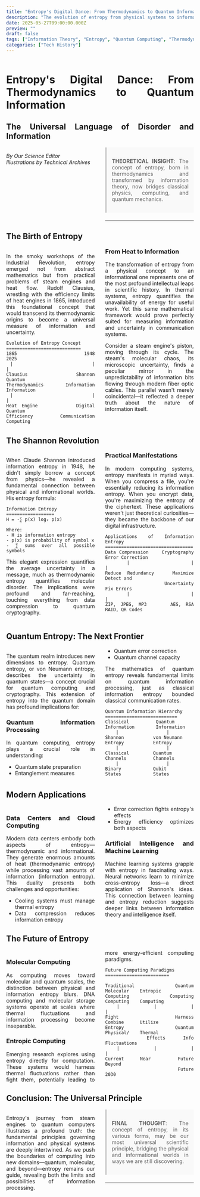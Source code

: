 ```yaml
---
title: "Entropy's Digital Dance: From Thermodynamics to Quantum Information"
description: "The evolution of entropy from physical systems to information theory and quantum computing"
date: 2025-05-27T09:00:00.000Z
preview: ""
draft: false
tags: ["Information Theory", "Entropy", "Quantum Computing", "Thermodynamics"]
categories: ["Tech History"]
---
```


<div class="two-column">

# Entropy's Digital Dance: From Thermodynamics to Quantum Information
## The Universal Language of Disorder and Information

*By Our Science Editor*  
*Illustrations by Technical Archives*

> **THEORETICAL INSIGHT**: The concept of entropy, born in thermodynamics and transformed by information theory, now bridges classical physics, computing, and quantum mechanics.

-------------------

## The Birth of Entropy

In the smoky workshops of the Industrial Revolution, entropy emerged not from abstract mathematics but from practical problems of steam engines and heat flow. Rudolf Clausius, wrestling with the efficiency limits of heat engines in 1865, introduced this foundational concept that would transcend its thermodynamic origins to become a universal measure of information and uncertainty.

```ascii
Evolution of Entropy Concept
============================
1865                 1948                 2025
 |                    |                    |
Clausius           Shannon              Quantum
Thermodynamics     Information          Information
 |                    |                    |
Heat Engine        Digital              Quantum
Efficiency         Communication        Computing
```

### From Heat to Information

The transformation of entropy from a physical concept to an informational one represents one of the most profound intellectual leaps in scientific history. In thermal systems, entropy quantifies the unavailability of energy for useful work. Yet this same mathematical framework would prove perfectly suited for measuring information and uncertainty in communication systems.

Consider a steam engine's piston, moving through its cycle. The steam's molecular chaos, its microscopic uncertainty, finds a peculiar mirror in the unpredictability of information bits flowing through modern fiber optic cables. This parallel wasn't merely coincidental—it reflected a deeper truth about the nature of information itself.

## The Shannon Revolution

When Claude Shannon introduced information entropy in 1948, he didn't simply borrow a concept from physics—he revealed a fundamental connection between physical and informational worlds. His entropy formula:

```ascii
Information Entropy
==================
H = -∑ p(x) log₂ p(x)

Where:
- H is information entropy
- p(x) is probability of symbol x
- ∑ sums over all possible symbols
```

This elegant expression quantifies the average uncertainty in a message, much as thermodynamic entropy quantifies molecular disorder. The implications were profound and far-reaching, touching everything from data compression to quantum cryptography.

### Practical Manifestations

In modern computing systems, entropy manifests in myriad ways. When you compress a file, you're essentially reducing its information entropy. When you encrypt data, you're maximizing the entropy of the ciphertext. These applications weren't just theoretical curiosities—they became the backbone of our digital infrastructure.

```ascii
Applications of Information Entropy
=================================
Data Compression    Cryptography    Error Correction
      |                 |                |
Reduce Redundancy   Maximize         Detect and
                   Uncertainty      Fix Errors
      |                 |                |
ZIP, JPEG, MP3     AES, RSA        RAID, QR Codes
```

## Quantum Entropy: The Next Frontier

The quantum realm introduces new dimensions to entropy. Quantum entropy, or von Neumann entropy, describes the uncertainty in quantum states—a concept crucial for quantum computing and cryptography. This extension of entropy into the quantum domain has profound implications for:

### Quantum Information Processing

In quantum computing, entropy plays a crucial role in understanding:
- Quantum state preparation
- Entanglement measures
- Quantum error correction
- Quantum channel capacity

The mathematics of quantum entropy reveals fundamental limits on quantum information processing, just as classical information entropy bounded classical communication rates.

```ascii
Quantum Information Hierarchy
===========================
Classical          Quantum
Information        Information
    |                  |
Shannon           von Neumann
Entropy           Entropy
    |                  |
Classical         Quantum
Channels          Channels
    |                  |
Binary            Qubit
States            States
```

## Modern Applications

### Data Centers and Cloud Computing

Modern data centers embody both aspects of entropy—thermodynamic and informational. They generate enormous amounts of heat (thermodynamic entropy) while processing vast amounts of information (information entropy). This duality presents both challenges and opportunities:

- Cooling systems must manage thermal entropy
- Data compression reduces information entropy
- Error correction fights entropy's effects
- Energy efficiency optimizes both aspects

### Artificial Intelligence and Machine Learning

Machine learning systems grapple with entropy in fascinating ways. Neural networks learn to minimize cross-entropy loss—a direct application of Shannon's ideas. This connection between learning and entropy reduction suggests deeper links between information theory and intelligence itself.

## The Future of Entropy

### Molecular Computing

As computing moves toward molecular and quantum scales, the distinction between physical and information entropy blurs. DNA computing and molecular storage systems operate at scales where thermal fluctuations and information processing become inseparable.

### Entropic Computing

Emerging research explores using entropy directly for computation. These systems would harness thermal fluctuations rather than fight them, potentially leading to more energy-efficient computing paradigms.

```ascii
Future Computing Paradigms
========================
                                                    
Traditional   Quantum      Molecular    Entropic    
Computing     Computing    Computing    Computing   
    |            |            |            |       
Fight         Harness      Combine      Utilize    
Entropy       Quantum      Physical/    Thermal    
              Effects      Info         Fluctuations
    |            |            |            |       
Current      Near          Future       Beyond     
            Future                      2030       
```

## Conclusion: The Universal Principle

Entropy's journey from steam engines to quantum computers illustrates a profound truth: the fundamental principles governing information and physical systems are deeply intertwined. As we push the boundaries of computing into new domains—quantum, molecular, and beyond—entropy remains our guide, revealing both the limits and possibilities of information processing.

> **FINAL THOUGHT**: 
> The concept of entropy, in its various forms, may be 
> our most universal scientific principle, bridging the 
> physical and informational worlds in ways we are still 
> discovering.

---



</div>

<style>
.two-column {
    column-count: 2;
    column-gap: 2em;
    text-align: justify;
    hyphens: auto;
}

.two-column h1, .two-column h2 {
    column-span: all;
}

.two-column pre {
    white-space: pre-wrap;
    break-inside: avoid;
}

blockquote {
    background: #f9f9f9;
    border-left: 4px solid #ccc;
    margin: 1.5em 0;
    padding: 1em;
    break-inside: avoid;
}

table {
    width: 100%;
    border-collapse: collapse;
    break-inside: avoid;
}

td, th {
    border: 1px solid #ddd;
    padding: 8px;
}
</style>
